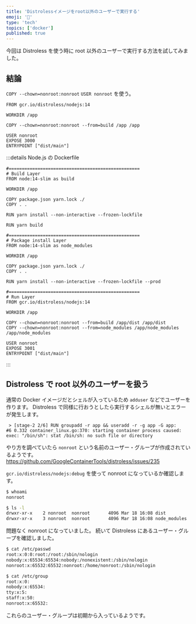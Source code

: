 ```yaml
---
title: 'Distrolessイメージをroot以外のユーザーで実行する'
emoji: '🤖'
type: 'tech'
topics: ['docker']
published: true
---
```


今回は Distroless を使う時に root 以外のユーザーで実行する方法を試してみました。

## 結論

`COPY --chown=nonroot:nonroot` `USER nonroot` を使う。

```Dockerfile:Dockerfile
FROM gcr.io/distroless/nodejs:14

WORKDIR /app

COPY --chown=nonroot:nonroot --from=build /app /app

USER nonroot
EXPOSE 3000
ENTRYPOINT ["dist/main"]
```

<!-- textlint-disable ja-technical-writing/ja-no-mixed-period -->

:::details Node.js の Dockerfile

```Dockerfile:Dockerfile
#==================================================
# Build Layer
FROM node:14-slim as build

WORKDIR /app

COPY package.json yarn.lock ./
COPY . .

RUN yarn install --non-interactive --frozen-lockfile

RUN yarn build

#==================================================
# Package install Layer
FROM node:14-slim as node_modules

WORKDIR /app

COPY package.json yarn.lock ./
COPY . .

RUN yarn install --non-interactive --frozen-lockfile --prod

#==================================================
# Run Layer
FROM gcr.io/distroless/nodejs:14

WORKDIR /app

COPY --chown=nonroot:nonroot --from=build /app/dist /app/dist
COPY --chown=nonroot:nonroot --from=node_modules /app/node_modules /app/node_modules

USER nonroot
EXPOSE 3001
ENTRYPOINT ["dist/main"]

```

:::

<!-- textlint-enable -->

## Distroless で root 以外のユーザーを扱う

通常の Docker イメージだとシェルが入っているため `adduser` などでユーザーを作ります。
Distroless で同様に行おうとしたら実行するシェルが無いとエラーが発生します。

```
 > [stage-2 2/6] RUN groupadd -r app && useradd -r -g app -G app:
#6 0.332 container_linux.go:370: starting container process caused: exec: "/bin/sh": stat /bin/sh: no such file or directory
```

やり方を調べていたら `nonroot` という名前のユーザー・グループが作成されているようです。
https://github.com/GoogleContainerTools/distroless/issues/235

`gcr.io/distroless/nodejs:debug` を使って nonroot になっているか確認します。

```sh
$ whoami
nonroot

$ ls -l
drwxr-xr-x    2 nonroot  nonroot       4096 Mar 18 16:08 dist
drwxr-xr-x    3 nonroot  nonroot       4096 Mar 18 16:08 node_modules
```

問題なく nonroot になっていました。
続いて Distroless にあるユーザー・グループを確認しました。

```sh
$ cat /etc/passwd
root:x:0:0:root:/root:/sbin/nologin
nobody:x:65534:65534:nobody:/nonexistent:/sbin/nologin
nonroot:x:65532:65532:nonroot:/home/nonroot:/sbin/nologin

$ cat /etc/group
root:x:0:
nobody:x:65534:
tty:x:5:
staff:x:50:
nonroot:x:65532:
```

これらのユーザー・グループは初期から入っているようです。
